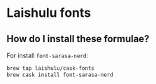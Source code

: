 # Laishulu fonts

## How do I install these formulae?

For install `font-sarasa-nerd`:

```sh
brew tap laishulu/cask-fonts
brew cask install font-sarasa-nerd
```
